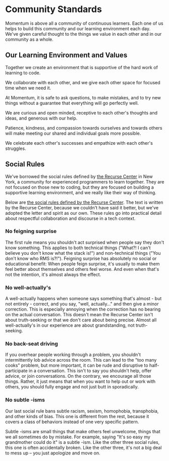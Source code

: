 # Community Standards

Momentum is above all a community of continuous learners. Each one of us helps to build this community and our learning environment each day. We've given careful thought to the things we value in each other and in our community as a whole.

## Our Learning Environment and Values

Together we create an environment that is supportive of the hard work of learning to code.

We collaborate with each other, and we give each other space for focused time when we need it.

At Momentum, it is safe to ask questions, to make mistakes, and to try new things without a guarantee that everything will go perfectly well.

We are curious and open minded, receptive to each other's thoughts and ideas, and generous with our help.

Patience, kindness, and compassion towards ourselves and towards others will make meeting our shared and individual goals more possible.

We celebrate each other's successes and empathize with each other's struggles.

## Social Rules

We've borrowed the social rules defined by [the Recurse Center](https://www.recurse.com/) in New York, a community for experienced programmers to learn together. They are not focused on those new to coding, but they are focused on building a supportive learning environment, and we really like their way of thinking.

Below are [the social rules defined by the Recurse Center](https://www.recurse.com/manual). The text is written by the Recurse Center, because we couldn't have said it better, but we've adopted the letter and spirit as our own. These rules go into practical detail about respectful collaboration and discourse in a tech context.

### No feigning surprise

The first rule means you shouldn't act surprised when people say they don't know something. This applies to both technical things ("What?! I can't believe you don't know what the stack is!") and non-technical things ("You don't know who RMS is?!"). Feigning surprise has absolutely no social or educational benefit: When people feign surprise, it's usually to make them feel better about themselves and others feel worse. And even when that's not the intention, it's almost always the effect.

### No well-actually's

A well-actually happens when someone says something that's almost - but not entirely - correct, and you say, "well, actually…" and then give a minor correction. This is especially annoying when the correction has no bearing on the actual conversation. This doesn't mean the Recurse Center isn't about truth-seeking or that we don't care about being precise. Almost all well-actually's in our experience are about grandstanding, not truth-seeking.

### No back-seat driving

If you overhear people working through a problem, you shouldn't intermittently lob advice across the room. This can lead to the "too many cooks" problem, but more important, it can be rude and disruptive to half-participate in a conversation. This isn't to say you shouldn't help, offer advice, or join conversations. On the contrary, we encourage all those things. Rather, it just means that when you want to help out or work with others, you should fully engage and not just butt in sporadically.

### No subtle -isms

Our last social rule bans subtle racism, sexism, homophobia, transphobia, and other kinds of bias. This one is different from the rest, because it covers a class of behaviors instead of one very specific pattern.

Subtle -isms are small things that make others feel unwelcome, things that we all sometimes do by mistake. For example, saying "It's so easy my grandmother could do it" is a subtle -ism. Like the other three social rules, this one is often accidentally broken. Like the other three, it's not a big deal to mess up – you just apologize and move on.